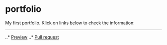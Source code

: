# portfolio
My first portfolio. Klick on links below to check the information:
***
..* [Preview](https://mpone.github.io/portfolio/)
..* [Pull request](https://github.com/mpone/portfolio/pull/1)
 